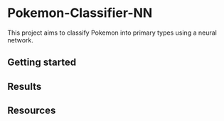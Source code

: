 # Pokemon-Classifier-NN
This project aims to classify Pokemon into primary types using a neural network. 

## Getting started

## Results

## Resources
